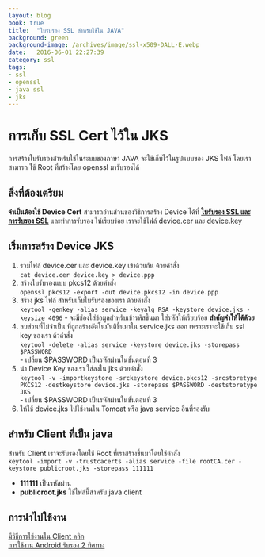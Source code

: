 ```yaml
---
layout: blog
book: true
title:  "ใบรับรอง SSL สำหรับใช้ใน JAVA"
background: green
background-image: /archives/image/ssl-x509-DALL·E.webp
date:   2016-06-01 22:27:39
category: ssl
tags:
- ssl
- openssl
- java ssl
- jks
---
```


# การเก็บ SSL Cert ไว้ใน JKS
การสร้างใบรับรองสำหรับใช้ในระบบของภาษา JAVA จะใช้เก็บไว้ในรูปแบบของ JKS ไฟล์ โดยเราสามารถ ใช้ Root ที่สร้างโดย openssl มารับรองได้

## สิ่งที่ต้องเตรียม
**จำเป็นต้องใช้ Device Cert**
สามารถอ่านส่วนของวิธีการสร้าง Device ได้ที่ [**ใบรับรอง SSL และการรับรอง SSL**][how-root] และทำการรับรอง ให้เรียบร้อย เราจะใช้ไฟล์ device.cer และ device.key  

## เริ่มการสร้าง Device JKS
  1. รวมไฟล์ device.cer และ device.key เข้าด้วยกัน ด้วยคำสั่ง  
  `cat device.cer device.key > device.ppp`  
  2. สร้างใบรับรองแบบ pkcs12 ด้วยคำสั่ง  
  `openssl pkcs12 -export -out device.pkcs12 -in device.ppp`  
  3. สร้าง jks ไฟล์ สำหรับเก็บใบรับรองของเรา ด้วยคำสั่ง  
  `keytool -genkey -alias service -keyalg RSA -keystore device.jks -keysize 4096`
    - จะมีช่องใส่ข้อมูลสำหรับเข้ารหัสขึ้นมา ใส่รหัสให้เรียบร้อย **สำคัญจำให้ได้ด้วย**  
  4. ลบส่วนที่ไม่จำเป็น ที่ถูกสร้างอัตโนมันติขึ้นมาใน service.jks ออก เพราะเราจะใช้เก็บ ssl key ของเรา ด้วคำสั่ง   
  `keytool -delete -alias service -keystore device.jks -storepass $PASSWORD`  
    - เปลี่ยน $PASSWORD เป็นรหัสผ่านในขั้นตอนที่ 3  
  5. นำ Device Key ของเรา ใส่ลงใน jks ด้วยคำสั่ง  
  `keytool -v -importkeystore -srckeystore device.pkcs12 -srcstoretype PKCS12 -destkeystore device.jks -storepass $PASSWORD -deststoretype JKS`  
    - เปลี่ยน $PASSWORD เป็นรหัสผ่านในขั้นตอนที่ 3  
  6. ให้ใช้ device.jks ไปใช้งานใน Tomcat หรือ java service อื่นที่รองรับ  


## สำหรับ Client ที่เป็น java
สำหรับ Client เราจะรับรองโดยใช้ Root ที่เราสร้างขึ้นมาโดยใช้คำสั่ง  
`keytool -import -v -trustcacerts -alias service -file rootCA.cer -keystore publicroot.jks -storepass 111111`
  - **111111** เป็นรหัสผ่าน
  - **publicroot.jks** ใช้ไฟล์นี้สำหรับ java client

## การนำไปใช้งาน

[มีวิธีการใช้งานใน Client คลิก][how-client-programm]  
[การใช้งาน Android รับรอง 2 ทิศทาง][how-android-programm]  


[how-root]: https://lionants02.github.io/2015/05/24/create-ssl-cert.html
[how-client-programm]: https://stackoverflow.com/questions/875467/java-client-certificates-over-https-ssl
[how-android-programm]: http://callistaenterprise.se/blogg/teknik/2011/11/24/creating-self-signed-certificates-for-use-on-android/
